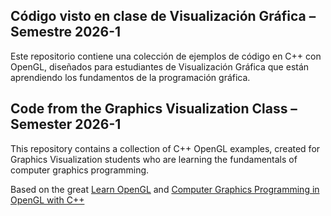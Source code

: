 ## Código visto en clase de Visualización Gráfica – Semestre 2026-1

Este repositorio contiene una colección de ejemplos de código en C++ con OpenGL, diseñados para estudiantes de Visualización Gráfica que están aprendiendo los fundamentos de la programación gráfica.

## Code from the Graphics Visualization Class – Semester 2026-1

This repository contains a collection of C++ OpenGL examples, created for Graphics Visualization students who are learning the fundamentals of computer graphics programming.

Based on the great [Learn OpenGL](https://learnopengl.com/) and [Computer Graphics Programming in OpenGL with C++](https://sciendo.com/book/9781501519567)